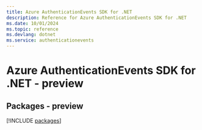 ```yaml
---
title: Azure AuthenticationEvents SDK for .NET
description: Reference for Azure AuthenticationEvents SDK for .NET
ms.date: 10/01/2024
ms.topic: reference
ms.devlang: dotnet
ms.service: authenticationevents
---
```

# Azure AuthenticationEvents SDK for .NET - preview
## Packages - preview
[!INCLUDE [packages](authenticationevents-index.md)]